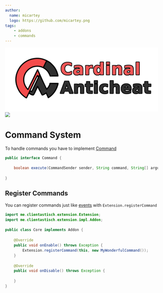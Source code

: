 ```yaml
---
author:
  name: micartey
  logo: https://github.com/micartey.png
tags: 
    - addons
    - commands
---
```


![](../static/images/banner.png)
![](https://img.shields.io/discord/647922123192533022?color=212121&label=Discord&logo=discord&logoColor=212121&style=for-the-badge)

# Command System

To handle commands you have to implement [Command](https://cardinalanticheat.github.io/addon-api/docs/me/clientastisch/extension/impl/command/Command.html)

```java
public interface Command {

    boolean execute(CommandSender sender, String command, String[] arguments, String raw);

}
```

## Register Commands

You can register commands just like [events](Events.md) with `Extension.registerCommand`

```java
import me.clientastisch.extension.Extension;
import me.clientastisch.extension.impl.Addon;

public class Core implements Addon {

    @Override
    public void onEnable() throws Exception {
        Extension.registerCommand(this, new MyWonderfulCommand());
    }

    @Override
    public void onDisable() throws Exception {

    }
}
```